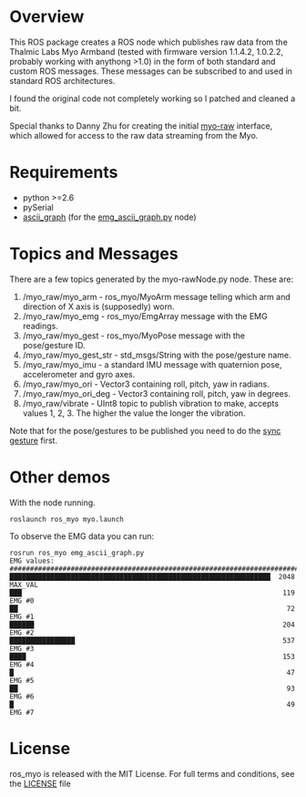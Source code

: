 # Overview
This ROS package creates a ROS node which publishes raw data from the Thalmic Labs Myo Armband (tested with firmware version 1.1.4.2, 1.0.2.2, probably working with anythong >1.0) in the form of both standard and custom ROS messages. These messages can be subscribed to and used in standard ROS architectures.

I found the original code not completely working so I patched and cleaned a bit.

Special thanks to Danny Zhu for creating the initial [myo-raw](https://github.com/dzhu/myo-raw) interface, which allowed for access to the raw data streaming from the Myo.

# Requirements
 - python >=2.6
 - pySerial
 - [ascii_graph](https://pypi.python.org/pypi/ascii_graph) (for the [emg_ascii_graph.py](scripts/emg_ascii_graph.py) node)

# Topics and Messages
There are a few topics generated by the myo-rawNode.py node. These are:

1. /myo_raw/myo_arm - ros_myo/MyoArm message telling which arm and direction of X axis is (supposedly) worn.
2. /myo_raw/myo_emg - ros_myo/EmgArray message with the EMG readings.
3. /myo_raw/myo_gest - ros_myo/MyoPose message with the pose/gesture ID.
4. /myo_raw/myo_gest_str - std_msgs/String with the pose/gesture name.
5. /myo_raw/myo_imu - a standard IMU message with quaternion pose, accelerometer and gyro axes.
6. /myo_raw/myo_ori - Vector3 containing roll, pitch, yaw in radians.
7. /myo_raw/myo_ori_deg - Vector3 containing roll, pitch, yaw in degrees.
8. /myo_raw/vibrate - UInt8 topic to publish vibration to make, accepts values 1, 2, 3. The higher the value the longer the vibration.

Note that for the pose/gestures to be published you need to do the [sync gesture](https://support.getmyo.com/hc/en-us/articles/200755509-How-to-perform-the-sync-gesture) first. 

# Other demos
With the node running.

```
roslaunch ros_myo myo.launch
```

To observe the EMG data you can run:
```
rosrun ros_myo emg_ascii_graph.py
EMG values:
###############################################################################
████████████████████████████████████████████████████████████████  2048  MAX_VAL
███                                                                119  EMG #0 
██                                                                  72  EMG #1 
██████                                                             204  EMG #2 
████████████████                                                   537  EMG #3 
████                                                               153  EMG #4 
█                                                                   47  EMG #5 
██                                                                  93  EMG #6 
█                                                                   49  EMG #7
```



# License
ros_myo is released with the MIT License. For full terms and conditions, see the [LICENSE](LICENSE) file
